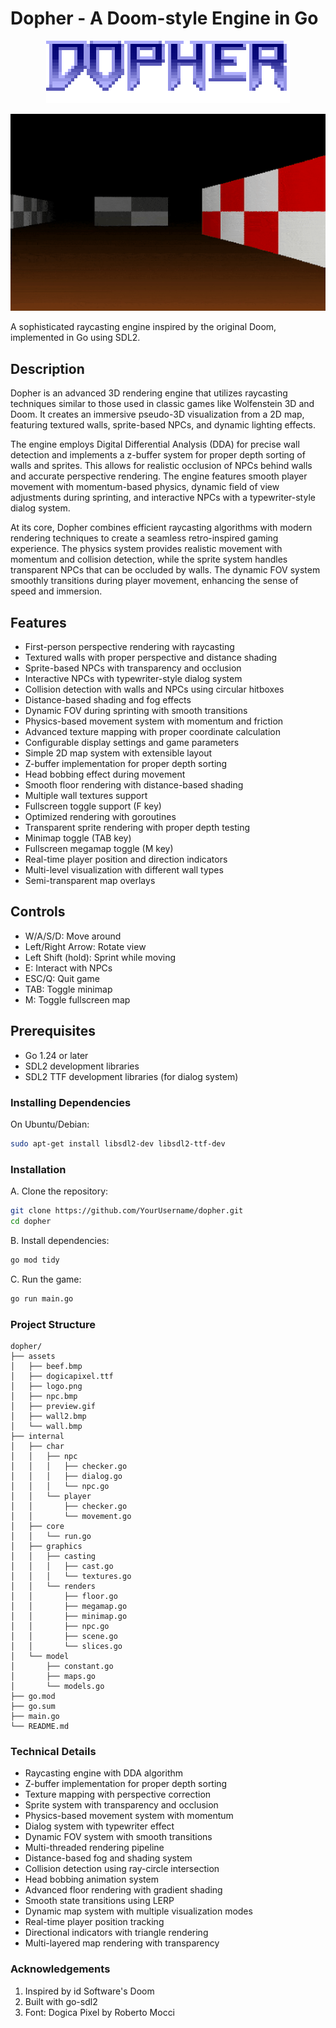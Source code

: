 # Dopher - A Doom-style Engine in Go

<p align="center">
  <img src="./assets/logo.png" alt="Dopher Logo"/>
</p>
<p align="center">
  <img src="./assets/preview.gif" />
</p>

A sophisticated raycasting engine inspired by the original Doom, implemented in Go using SDL2.

## Description

Dopher is an advanced 3D rendering engine that utilizes raycasting techniques similar to those used in classic games like Wolfenstein 3D and Doom. It creates an immersive pseudo-3D visualization from a 2D map, featuring textured walls, sprite-based NPCs, and dynamic lighting effects.

The engine employs Digital Differential Analysis (DDA) for precise wall detection and implements a z-buffer system for proper depth sorting of walls and sprites. This allows for realistic occlusion of NPCs behind walls and accurate perspective rendering. The engine features smooth player movement with momentum-based physics, dynamic field of view adjustments during sprinting, and interactive NPCs with a typewriter-style dialog system.

At its core, Dopher combines efficient raycasting algorithms with modern rendering techniques to create a seamless retro-inspired gaming experience. The physics system provides realistic movement with momentum and collision detection, while the sprite system handles transparent NPCs that can be occluded by walls. The dynamic FOV system smoothly transitions during player movement, enhancing the sense of speed and immersion.

## Features

- First-person perspective rendering with raycasting
- Textured walls with proper perspective and distance shading
- Sprite-based NPCs with transparency and occlusion
- Interactive NPCs with typewriter-style dialog system
- Collision detection with walls and NPCs using circular hitboxes
- Distance-based shading and fog effects
- Dynamic FOV during sprinting with smooth transitions
- Physics-based movement system with momentum and friction
- Advanced texture mapping with proper coordinate calculation
- Configurable display settings and game parameters
- Simple 2D map system with extensible layout
- Z-buffer implementation for proper depth sorting
- Head bobbing effect during movement
- Smooth floor rendering with distance-based shading
- Multiple wall textures support
- Fullscreen toggle support (F key)
- Optimized rendering with goroutines
- Transparent sprite rendering with proper depth testing
- Minimap toggle (TAB key)
- Fullscreen megamap toggle (M key)
- Real-time player position and direction indicators
- Multi-level visualization with different wall types
- Semi-transparent map overlays

## Controls

- W/A/S/D: Move around
- Left/Right Arrow: Rotate view
- Left Shift (hold): Sprint while moving
- E: Interact with NPCs
- ESC/Q: Quit game
- TAB: Toggle minimap
- M: Toggle fullscreen map

## Prerequisites

- Go 1.24 or later
- SDL2 development libraries
- SDL2 TTF development libraries (for dialog system)

### Installing Dependencies

On Ubuntu/Debian:

```bash
sudo apt-get install libsdl2-dev libsdl2-ttf-dev
```

### Installation

A. Clone the repository:

```bash
git clone https://github.com/YourUsername/dopher.git
cd dopher
```

B. Install dependencies:

```bash
go mod tidy
```

C. Run the game:

```bash
go run main.go
```

### Project Structure

```struct
dopher/
├── assets
│   ├── beef.bmp
│   ├── dogicapixel.ttf
│   ├── logo.png
│   ├── npc.bmp
│   ├── preview.gif
│   ├── wall2.bmp
│   └── wall.bmp
├── internal
│   ├── char
│   │   ├── npc
│   │   │   ├── checker.go
│   │   │   ├── dialog.go
│   │   │   └── npc.go
│   │   └── player
│   │       ├── checker.go
│   │       └── movement.go
│   ├── core
│   │   └── run.go
│   ├── graphics
│   │   ├── casting
│   │   │   ├── cast.go
│   │   │   └── textures.go
│   │   └── renders
│   │       ├── floor.go
│   │       ├── megamap.go
│   │       ├── minimap.go
│   │       ├── npc.go
│   │       ├── scene.go
│   │       └── slices.go
│   └── model
│       ├── constant.go
│       ├── maps.go
│       └── models.go
├── go.mod
├── go.sum
├── main.go
└── README.md
```

### Technical Details

- Raycasting engine with DDA algorithm
- Z-buffer implementation for proper depth sorting
- Texture mapping with perspective correction
- Sprite system with transparency and occlusion
- Physics-based movement system with momentum
- Dialog system with typewriter effect
- Dynamic FOV system with smooth transitions
- Multi-threaded rendering pipeline
- Distance-based fog and shading system
- Collision detection using ray-circle intersection
- Head bobbing animation system
- Advanced floor rendering with gradient shading
- Smooth state transitions using LERP
- Dynamic map system with multiple visualization modes
- Real-time player position tracking
- Directional indicators with triangle rendering
- Multi-layered map rendering with transparency

### Acknowledgements

1. Inspired by id Software's Doom
2. Built with go-sdl2
3. Font: Dogica Pixel by Roberto Mocci
